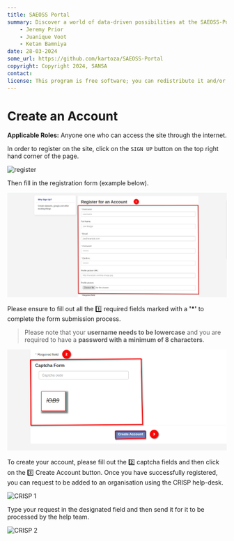 ```yaml
---
title: SAEOSS Portal
summary: Discover a world of data-driven possibilities at the SAEOSS-Portal, where information converges to empower data sharing and decision-making.
    - Jeremy Prior
    - Juanique Voot
    - Ketan Bamniya
date: 28-03-2024
some_url: https://github.com/kartoza/SAEOSS-Portal
copyright: Copyright 2024, SANSA
contact:
license: This program is free software; you can redistribute it and/or modify it under the terms of the GNU Affero General Public License as published by the Free Software Foundation; either version 3 of the License, or (at your option) any later version.
---
```


# Create an Account

**Applicable Roles:** Anyone one who can access the site through the internet.

In order to register on the site, click on the `SIGN UP` button on the top right hand corner of the page.

![register](img/registration-1.png)

Then fill in the registration form (example below).

![register](img/registration-2.png)

Please ensure to fill out all the 1️⃣ required fields marked with a **'*'** to complete the form submission process.

> Please note that your **username needs to be lowercase** and you are required to have a **password with a minimum of 8 characters**.

![register](img/registration-3.png)

To create your account, please fill out the 2️⃣ captcha fields and then click on the 3️⃣ Create Account button. Once you have successfully registered, you can request to be added to an organisation using the CRISP help-desk.

![CRISP 1](img/crisp-1.png)

Type your request in the designated field and then send it for it to be processed by the help team.

![CRISP 2](img/crisp-2.png)
